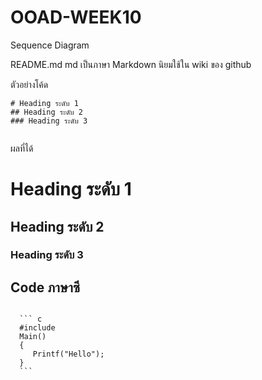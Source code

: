 # OOAD-WEEK10
Sequence Diagram


README.md 
md เป็นภาษา Markdown นิยมใช้ใน wiki ของ github 

ตัวอย่างโค้ด
```
# Heading ระดับ 1 
## Heading ระดับ 2
### Heading ระดับ 3
 
```

ผลที่ได้
# Heading ระดับ 1 
## Heading ระดับ 2
### Heading ระดับ 3


## Code ภาษาซี
<code>
  ``` c
  #include <stdio.h>
  Main()
  {
     Printf("Hello");
  }
  ```
  </code> 
